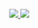 <a href="https://portal.azure.com/#create/Microsoft.Template/uri/https%3A%2F%2Fraw.githubusercontent.com%2Fsebbrochet%2Fazure-jinja2%2Fmaster%2Fexamples%2F101-point-to-site%2Fgenerated%2Fazuredeploy.json" target="_blank">
    <img src="http://azuredeploy.net/deploybutton.png"/>
</a>
<a href="http://armviz.io/#/?load=https%3A%2F%2Fraw.githubusercontent.com%2Fsebbrochet%2Fazure-jinja2%2Fmaster%2Fexamples%2F101-point-to-site%2Fgenerated%2Fazuredeploy.json" target="_blank">
    <img src="http://armviz.io/visualizebutton.png"/>
</a>
